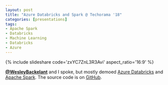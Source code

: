 ```yaml
---
layout: post
title: "Azure Databricks and Spark @ Techorama '18"
categories: [presentations]
tags:
- Apache Spark
- Databricks
- Machine Learning
- Databricks
- Azure
---
```


{% include slideshare code='zxYC7ZnL3R3Avi' aspect_ratio='16:9' %}

**[@WesleyBackelant](https://twitter.com/WesleyBackelant)** and I spoke, but mostly demoed [Azure Databricks](https://azure.microsoft.com/en-us/services/databricks/) and [Apache Spark](https://spark.apache.org). The source code is on [GitHub](https://github.com/nathan-gs/azure-databricks-playground).